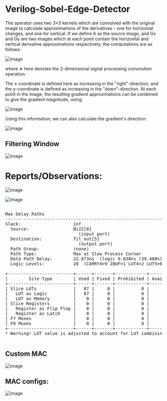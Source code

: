 # Verilog-Sobel-Edge-Detector

The operator uses two 3×3 kernels which are convolved with the original image to calculate approximations of the derivatives – one for horizontal changes, and one for vertical. If we define A as the source image, and Gx and Gy are two images which at each point contain the horizontal and vertical derivative approximations respectively, the computations are as follows:

![image](https://github.com/Rahul-Cheruku/Verilog-Sobel-Edge-Detector/assets/77064752/e76c2666-b4a7-4a57-bd69-bd73df0800e2)


where ∗ here denotes the 2-dimensional signal processing convolution operation.

The x-coordinate is defined here as increasing in the "right"-direction, and the y-coordinate is defined as increasing in the "down"-direction. At each point in the image, the resulting gradient approximations can be combined to give the gradient magnitude, using:

![image](https://github.com/Rahul-Cheruku/Verilog-Sobel-Edge-Detector/assets/77064752/0f11a324-ce1c-4432-9536-529b3f291fd0)



Using this information, we can also calculate the gradient's direction:

![image](https://github.com/Rahul-Cheruku/Verilog-Sobel-Edge-Detector/assets/77064752/387e744b-8c6d-4996-af66-93ae8995994a)


## Filtering Window

![image](https://github.com/Rahul-Cheruku/Verilog-Sobel-Edge-Detector/assets/77064752/15820f75-219a-49b4-adec-4f6ea8aa260e)

# Reports/Observations:

![image](https://github.com/Rahul-Cheruku/Verilog-Sobel-Edge-Detector/assets/77064752/407bee55-0150-4f28-9126-44016952226e)

![image](https://github.com/Rahul-Cheruku/Verilog-Sobel-Edge-Detector/assets/77064752/2ca450c9-4d53-48f1-9547-c690ba4eeb22)

<pre>

Max Delay Paths
--------------------------------------------------------------------------------------
Slack:                    inf
  Source:                 Bi22[0]
                            (input port)
  Destination:            fil_out[5]
                            (output port)
  Path Group:             (none)
  Path Type:              Max at Slow Process Corner
  Data Path Delay:        22.873ns  (logic 9.030ns (39.480%)  route 13.843ns (60.520%))
  Logic Levels:           20  (CARRY4=9 IBUF=1 LUT4=2 LUT5=6 LUT6=1 OBUF=1)

+-------------------------+------+-------+------------+-----------+-------+
|        Site Type        | Used | Fixed | Prohibited | Available | Util% |
+-------------------------+------+-------+------------+-----------+-------+
| Slice LUTs              |   87 |     0 |          0 |     20800 |  0.42 |
|   LUT as Logic          |   87 |     0 |          0 |     20800 |  0.42 |
|   LUT as Memory         |    0 |     0 |          0 |      9600 |  0.00 |
| Slice Registers         |    0 |     0 |          0 |     41600 |  0.00 |
|   Register as Flip Flop |    0 |     0 |          0 |     41600 |  0.00 |
|   Register as Latch     |    0 |     0 |          0 |     41600 |  0.00 |
| F7 Muxes                |    0 |     0 |          0 |     16300 |  0.00 |
| F8 Muxes                |    0 |     0 |          0 |      8150 |  0.00 |
+-------------------------+------+-------+------------+-----------+-------+
* Warning! LUT value is adjusted to account for LUT combining.

</pre>

## Custom MAC 
![image](https://github.com/Rahul-Cheruku/Verilog-Sobel-Edge-Detector/assets/77064752/eb0cdd44-f5a2-4eee-9cf0-8bba45de7f6a)

## MAC configs:

![image](https://github.com/Rahul-Cheruku/Verilog-Sobel-Edge-Detector/assets/77064752/f65233e9-af74-4e60-a5d5-ce27c37ca9de)



 

 
